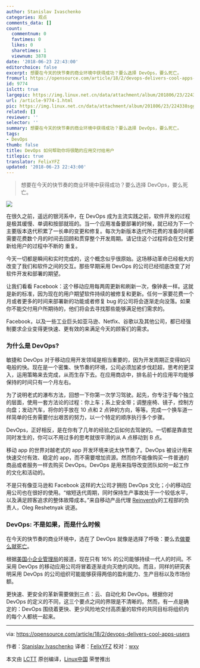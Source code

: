 ```yaml
---
author: Stanislav Ivaschenko
categories: 观点
comments_data: []
count:
  commentnum: 0
  favtimes: 0
  likes: 0
  sharetimes: 1
  viewnum: 3878
date: '2018-06-23 22:43:00'
editorchoice: false
excerpt: 想要在今天的快节奏的商业环境中获得成功？要么选择 DevOps，要么死亡。
fromurl: https://opensource.com/article/18/2/devops-delivers-cool-apps-users
id: 9774
islctt: true
largepic: https://img.linux.net.cn/data/attachment/album/201806/23/224338sggn3mfg1verej39.png
url: /article-9774-1.html
pic: https://img.linux.net.cn/data/attachment/album/201806/23/224338sggn3mfg1verej39.png.thumb.jpg
related: []
reviewer: ''
selector: ''
summary: 想要在今天的快节奏的商业环境中获得成功？要么选择 DevOps，要么死亡。
tags:
- DevOps
thumb: false
title: DevOps 如何帮助你将很酷的应用交付给用户
titlepic: true
translator: FelixYFZ
updated: '2018-06-23 22:43:00'
---
```



> 
> 想要在今天的快节奏的商业环境中获得成功？要么选择 DevOps，要么死亡。
> 
> 
> 


![](/data/attachment/album/201806/23/224338sggn3mfg1verej39.png)


在很久之前，遥远的银河系中，在 DevOps 成为主流实践之前，软件开发的过程是极其缓慢、单调和按部就班的。当一个应用准备要部署的时候，就已经为下一个主要版本迭代积累了一长串的变更和修复。每次为新版本迭代所花费的准备时间都需要花费数个月的时间去回顾和贯穿整个开发周期。请记住这个过程将会在交付更新给用户的过程中不断的 重复。


今天一切都是瞬间和实时完成的，这个概念似乎很原始。这场移动革命已经极大的改变了我们和软件之间的交互。那些早期采用 DevOps 的公司已经彻底改变了对软件开发和部署的期望。


让我们看看 Facebook：这个移动应用每两周更新和刷新一次，像钟表一样。这就是新的标准，因为现在的用户期望软件持续的被修复和更新。任何一家要花费一个月或者更多的时间来部署新的功能或者修复 bug 的公司将会逐渐走向没落。如果你不能交付用户所期待的，他们将会去寻找那些能够满足他们需求的。


Facebook，以及一些工业巨头如亚马逊、Netfix、谷歌以及其他公司，都已经强制要求企业变得更快速、更有效的来满足今天的顾客们的需求。


### 为什么是 DevOps?


敏捷和 DevOps 对于移动应用开发领域是相当重要的，因为开发周期正变得如闪电般的快。现在是一个密集、快节奏的环境，公司必须加紧步伐赶超，思考的更深入，运用策略来去完成，从而生存下去。在应用商店中，排名前十的应用平均能够保持的时间只有一个月左右。


为了说明老式的瀑布方法，回想一下你第一次学习驾驶。起先，你专注于每个独立的层面，使用一套方法论的过程：你上车；系上安全带；调整座椅、镜子，控制方向盘；发动汽车，将你的手放在 10 点和 2 点钟的方向，等等。完成一个换车道一样简单的任务需要付出艰苦的努力，以一个特定的顺序执行多个步骤。


DevOps，正好相反，是在你有了几年的经验之后如何去驾驶的。一切都是靠直觉同时发生的，你可以不用过多的思考就很平滑的从 A 点移动到 B 点。


移动 app 的世界对越老式的 app 开发环境来说太快节奏了。DevOps 被设计用来快速交付有效、稳定的 app，而不需要增加资源。然而你不能像购买一件普通的商品或者服务一样去购买 DevOps。DevOps 是用来指导改变团队如何一起工作的文化和活动的。


不是只有像亚马逊和 Facebook 这样的大公司才拥抱 DevOps 文化；小的移动应用公司也在很好的使用。“缩短迭代周期，同时保持生产事故处于一个较低水平，以及满足顾客追求的整体故障成本。”来自移动产品代理 [Reinvently](https://reinvently.com/)的工程部的负责人，Oleg Reshetnyak 说道。


### DevOps: 不是如果，而是什么时候


在今天的快节奏的商业环境中，选在了 DevOps 就像是选择了呼吸：要么去[做要么就死亡](https://squadex.com/insights/devops-or-die/)。


根据[美国小企业管理局](https://www.sba.gov/)的报道，现在只有 16% 的公司能够持续一代人的时间。不采用 DevOps 的移动应用公司将冒着逐渐走向灭绝的风险。而且，同样的研究表明采用 DevOps 的公司组织可能能够获得两倍的盈利能力、生产目标以及市场份额。


更快速、更安全的革新需要做到三点：云、自动化和 DevOps。根据你对 DevOps 的定义的不同，这三个要点之间的界限是不清晰的。然而，有一点是确定的：DevOps 围绕着更快、更少风险地交付高质量的软件的共同目标将组织内的每个人都统一起来。




---


via: <https://opensource.com/article/18/2/devops-delivers-cool-apps-users>


作者：[Stanislav Ivaschenko](https://opensource.com/users/ilyadudkin) 译者：[FelixYFZ](https://github.com/FelixYFZ) 校对：[wxy](https://github.com/wxy)


本文由 [LCTT](https://github.com/LCTT/TranslateProject) 原创编译，[Linux中国](https://linux.cn/) 荣誉推出